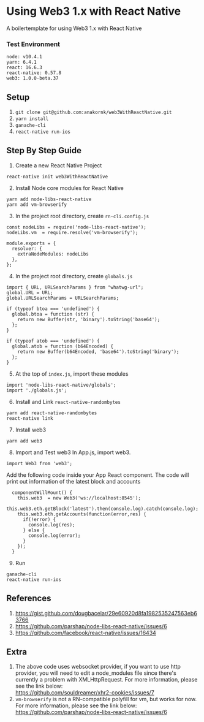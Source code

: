 # Using Web3 1.x with React Native
A boilertemplate for using Web3 1.x with React Native

### Test Environment
```
node: v10.4.1
yarn: 6.4.1
react: 16.6.3
react-native: 0.57.8
web3: 1.0.0-beta.37
```
## Setup
1. `git clone git@github.com:anakornk/web3WithReactNative.git`
2. `yarn install`
3. `ganache-cli`
4. `react-native run-ios`

## Step By Step Guide
1. Create a new React Native Project
```
react-native init web3WithReactNative
```
2. Install Node core modules for React Native
```
yarn add node-libs-react-native
yarn add vm-browserify
```
3. In the project root directory, create `rn-cli.config.js`
```
const nodeLibs = require('node-libs-react-native');
nodeLibs.vm  = require.resolve('vm-browserify');

module.exports = {
  resolver: {
    extraNodeModules: nodeLibs
  },
};
```
4. In the project root directory, create `globals.js`  
```
import { URL, URLSearchParams } from "whatwg-url";
global.URL = URL;
global.URLSearchParams = URLSearchParams;

if (typeof btoa === 'undefined') {
  global.btoa = function (str) {
    return new Buffer(str, 'binary').toString('base64');
  };
}

if (typeof atob === 'undefined') {
  global.atob = function (b64Encoded) {
    return new Buffer(b64Encoded, 'base64').toString('binary');
  };
}
```
5. At the top of `index.js`, import these modules
```
import 'node-libs-react-native/globals';
import './globals.js';
```
6. Install and Link `react-native-randombytes`
```
yarn add react-native-randombytes
react-native link
```
7. Install web3
```
yarn add web3
```
8. Import and Test web3
In App.js, import web3.
```
import Web3 from 'web3';
```
Add the following code inside your App React component. The code will print out information of the latest block and accounts
```
  componentWillMount() {
    this.web3  = new Web3('ws://localhost:8545');
    this.web3.eth.getBlock('latest').then(console.log).catch(console.log);
    this.web3.eth.getAccounts(function(error,res) {
      if(!error) {
        console.log(res);
      } else {
        console.log(error);
      }
    });
  }
```
9. Run
```
ganache-cli
react-native run-ios
```

## References
1. https://gist.github.com/dougbacelar/29e60920d8fa1982535247563eb63766
2. https://github.com/parshap/node-libs-react-native/issues/6
3. https://github.com/facebook/react-native/issues/16434

## Extra
1. The above code uses websocket provider, if you want to use http provider, you will need to edit a node_modules file since there's currently a problem with XMLHttpRequest. For more information, please see the link below:  
https://github.com/souldreamer/xhr2-cookies/issues/7
2. `vm-browserify` is not a RN-compatible polyfill for vm, but works for now. For more information, please see the link below:
https://github.com/parshap/node-libs-react-native/issues/6